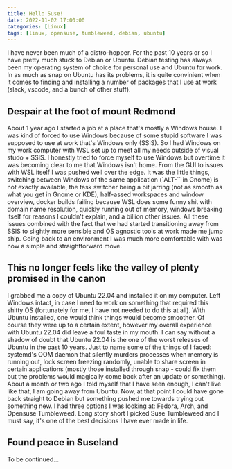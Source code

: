 ```yaml
---
title: Hello Suse!
date: 2022-11-02 17:00:00
categories: [Linux]
tags: [linux, opensuse, tumbleweed, debian, ubuntu]
---
```


I have never been much of a distro-hopper. For the past 10 years or so I have
pretty much stuck to Debian or Ubuntu. Debian testing has always been my
operating system of choice for personal use and Ubuntu for work. In as much
as snap on Ubuntu has its problems, it is quite convinient when it comes to
finding and installing a number of packages that I use at work (slack, vscode,
and a bunch of other stuff).

## Despair at the foot of mount Redmond

About 1 year ago I started a job at a place that's mostly a Windows house.
I was kind of forced to use Windows because of some stupid software I was
supposed to use at work that's Windows only (SSIS). So I had Windows on
my work computer with WSL set up to meet all my needs outside of
visual studo + SSIS. I honestly tried to force myself to use Windows but
overtime it was becoming clear to me that Windows isn't home. From the GUI
to issues with WSL itself I was pushed well over the edge. It was the little
things, switching between Windows of the same application (`ALT-`` in Gnome)
is not exactly available, the task switcher being a bit jarring
(not as smooth as what you get in Gnome or KDE), half-assed workspaces and
window overview, docker builds failing because WSL does some funny shit with
domain name resolution, quickly running out of memory, windows breaking itself
for reasons I couldn't explain, and a billion other issues. All these issues
combined with the fact that we had started transitioning away from SSIS
to slightly more sensible and OS agnostic tools at work made me jump ship.
Going back to an environment I was much more comfortable with was now a
simple and straightforward move.

## This no longer feels like the valley of plenty promised in the canon

I grabbed me a copy of Ubuntu 22.04 and installed it on my computer.
Left Windows intact, in case I need to work on something that
required this shitty OS (fortunately for me, I have not needed to
do this at all). With Ubuntu installed, one would think things would
become smoother. Of course they were up to a certain extent, however
my overall experience with Ubuntu 22.04 did leave a foul taste in my
mouth. I can say without a shadow of doubt that Ubuntu 22.04 is the
one of the worst releases of Ubuntu in the past 10 years. Just to
name some of the things of I faced: systemd's OOM daemon that silently
murders processes when memory is running out, lock screen freezing
randomly, unable to share screen in certain applications (mostly
those installed through snap - could fix them but the problems
would magically come back after an update or something). About a
month or two ago I told myself that I have seen enough, I can't live
like that, I am going away from Ubuntu. Now, at that point I could
have gone back straight to Debian but something pushed me towards trying
out something new. I had three options I was looking at: Fedora,
Arch, and Opensuse Tumbleweed. Long story short I picked Suse Tumbleweed and
I must say, it's one of the best decisions I have ever made in life.

## Found peace in Suseland

To be continued...
